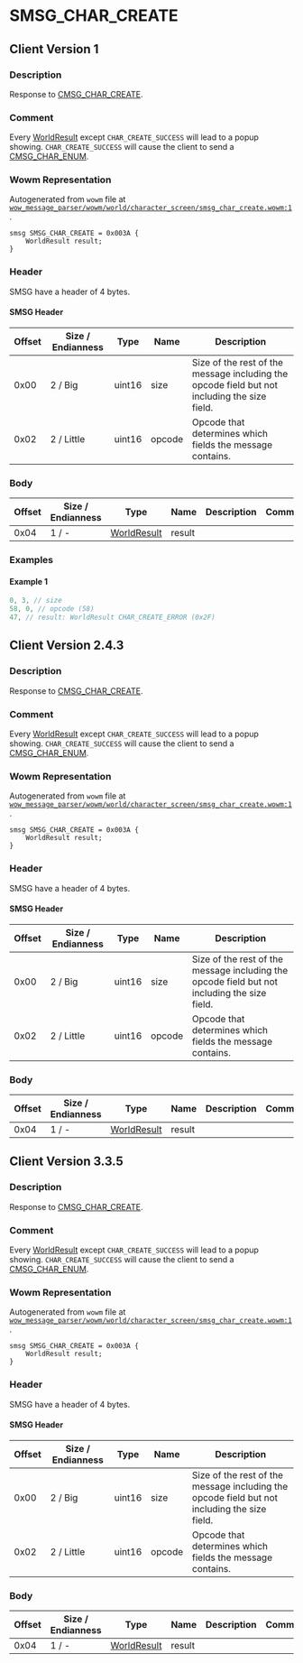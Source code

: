 # SMSG_CHAR_CREATE

## Client Version 1

### Description

Response to [CMSG_CHAR_CREATE](./cmsg_char_create.md).

### Comment

Every [WorldResult](./worldresult.md) except `CHAR_CREATE_SUCCESS` will lead to a popup showing. `CHAR_CREATE_SUCCESS` will cause the client to send a [CMSG_CHAR_ENUM](./cmsg_char_enum.md).

### Wowm Representation

Autogenerated from `wowm` file at [`wow_message_parser/wowm/world/character_screen/smsg_char_create.wowm:1`](https://github.com/gtker/wow_messages/tree/main/wow_message_parser/wowm/world/character_screen/smsg_char_create.wowm#L1).
```rust,ignore
smsg SMSG_CHAR_CREATE = 0x003A {
    WorldResult result;
}
```
### Header

SMSG have a header of 4 bytes.

#### SMSG Header

| Offset | Size / Endianness | Type   | Name   | Description |
| ------ | ----------------- | ------ | ------ | ----------- |
| 0x00   | 2 / Big           | uint16 | size   | Size of the rest of the message including the opcode field but not including the size field.|
| 0x02   | 2 / Little        | uint16 | opcode | Opcode that determines which fields the message contains.|

### Body

| Offset | Size / Endianness | Type | Name | Description | Comment |
| ------ | ----------------- | ---- | ---- | ----------- | ------- |
| 0x04 | 1 / - | [WorldResult](worldresult.md) | result |  |  |

### Examples

#### Example 1

```c
0, 3, // size
58, 0, // opcode (58)
47, // result: WorldResult CHAR_CREATE_ERROR (0x2F)
```
## Client Version 2.4.3

### Description

Response to [CMSG_CHAR_CREATE](./cmsg_char_create.md).

### Comment

Every [WorldResult](./worldresult.md) except `CHAR_CREATE_SUCCESS` will lead to a popup showing. `CHAR_CREATE_SUCCESS` will cause the client to send a [CMSG_CHAR_ENUM](./cmsg_char_enum.md).

### Wowm Representation

Autogenerated from `wowm` file at [`wow_message_parser/wowm/world/character_screen/smsg_char_create.wowm:1`](https://github.com/gtker/wow_messages/tree/main/wow_message_parser/wowm/world/character_screen/smsg_char_create.wowm#L1).
```rust,ignore
smsg SMSG_CHAR_CREATE = 0x003A {
    WorldResult result;
}
```
### Header

SMSG have a header of 4 bytes.

#### SMSG Header

| Offset | Size / Endianness | Type   | Name   | Description |
| ------ | ----------------- | ------ | ------ | ----------- |
| 0x00   | 2 / Big           | uint16 | size   | Size of the rest of the message including the opcode field but not including the size field.|
| 0x02   | 2 / Little        | uint16 | opcode | Opcode that determines which fields the message contains.|

### Body

| Offset | Size / Endianness | Type | Name | Description | Comment |
| ------ | ----------------- | ---- | ---- | ----------- | ------- |
| 0x04 | 1 / - | [WorldResult](worldresult.md) | result |  |  |

## Client Version 3.3.5

### Description

Response to [CMSG_CHAR_CREATE](./cmsg_char_create.md).

### Comment

Every [WorldResult](./worldresult.md) except `CHAR_CREATE_SUCCESS` will lead to a popup showing. `CHAR_CREATE_SUCCESS` will cause the client to send a [CMSG_CHAR_ENUM](./cmsg_char_enum.md).

### Wowm Representation

Autogenerated from `wowm` file at [`wow_message_parser/wowm/world/character_screen/smsg_char_create.wowm:1`](https://github.com/gtker/wow_messages/tree/main/wow_message_parser/wowm/world/character_screen/smsg_char_create.wowm#L1).
```rust,ignore
smsg SMSG_CHAR_CREATE = 0x003A {
    WorldResult result;
}
```
### Header

SMSG have a header of 4 bytes.

#### SMSG Header

| Offset | Size / Endianness | Type   | Name   | Description |
| ------ | ----------------- | ------ | ------ | ----------- |
| 0x00   | 2 / Big           | uint16 | size   | Size of the rest of the message including the opcode field but not including the size field.|
| 0x02   | 2 / Little        | uint16 | opcode | Opcode that determines which fields the message contains.|

### Body

| Offset | Size / Endianness | Type | Name | Description | Comment |
| ------ | ----------------- | ---- | ---- | ----------- | ------- |
| 0x04 | 1 / - | [WorldResult](worldresult.md) | result |  |  |

